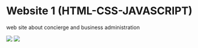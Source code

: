 # Website 1 (HTML-CSS-JAVASCRIPT)
web site about concierge and business administration

![](https://github.com/SosegadoWebDev/maktubweb-proyect1/blob/master/images/_F__WEB_Proyectos%2520WEB_maktub-soza_index.html.png)
![](https://github.com/SosegadoWebDev/maktubweb-proyect1/blob/master/images/_F__WEB_Proyectos%2520WEB_maktub-soza_index.html%20(1).png)
